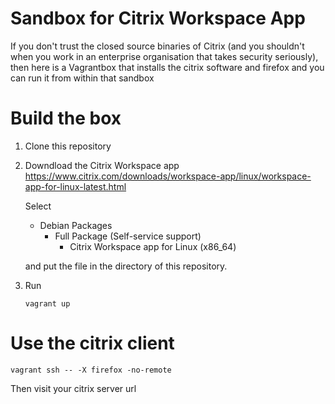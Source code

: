 Sandbox for Citrix Workspace App
================================

If you don't trust the closed source binaries of Citrix (and you
shouldn't when you work in an enterprise organisation that takes
security seriously), then here is a Vagrantbox that installs the
citrix software and firefox and you can run it from within that sandbox


Build the box
=============

1. Clone this repository

2. Downdload the Citrix Workspace app https://www.citrix.com/downloads/workspace-app/linux/workspace-app-for-linux-latest.html

    Select
    * Debian Packages
      * Full Package (Self-service support)
        * Citrix Workspace app for Linux (x86_64)

    and put the file in the directory of this repository.

3. Run

    ```
    vagrant up
    ```


Use the citrix client
=====================

```
vagrant ssh -- -X firefox -no-remote
```

Then visit your citrix server url
